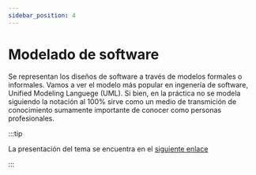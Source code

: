 ```yaml
---
sidebar_position: 4
---
```


# Modelado de software

Se representan los diseños de software a través de modelos formales o informales. Vamos a ver el modelo más popular en ingenería de software, Unified Modeling Languege (UML). Si bien, en la práctica no se modela siguiendo la notación al 100% sirve como un medio de transmición de conocimiento sumamente importante de conocer como personas profesionales.

:::tip

La presentación del tema se encuentra en el [siguiente enlace](https://github.com/sivanahamer/software-design/blob/main/docs/3.uml/uml.pdf)

:::
